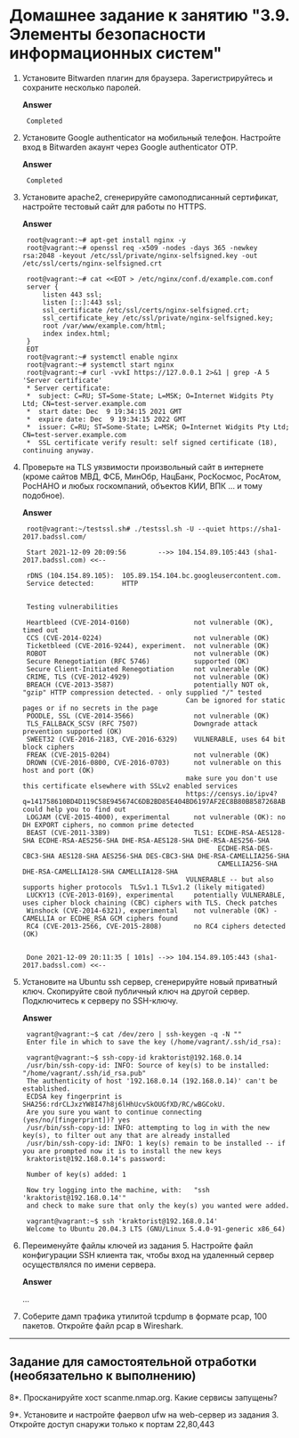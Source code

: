 # Домашнее задание к занятию "3.9. Элементы безопасности информационных систем"

1. Установите Bitwarden плагин для браузера. Зарегистрируйтесь и сохраните несколько паролей.  

    **Answer**

        Completed

2. Установите Google authenticator на мобильный телефон. Настройте вход в Bitwarden акаунт через Google authenticator OTP.

    **Answer**

        Completed

3. Установите apache2, сгенерируйте самоподписанный сертификат, настройте тестовый сайт для работы по HTTPS.  
  
    **Answer**

        root@vagrant:~# apt-get install nginx -y
        root@vagrant:~# openssl req -x509 -nodes -days 365 -newkey rsa:2048 -keyout /etc/ssl/private/nginx-selfsigned.key -out /etc/ssl/certs/nginx-selfsigned.crt

        root@vagrant:~# cat <<EOT > /etc/nginx/conf.d/example.com.conf
        server {
            listen 443 ssl;
            listen [::]:443 ssl;
            ssl_certificate /etc/ssl/certs/nginx-selfsigned.crt;
            ssl_certificate_key /etc/ssl/private/nginx-selfsigned.key;
            root /var/www/example.com/html;
            index index.html;
        }
        EOT
        root@vagrant:~# systemctl enable nginx
        root@vagrant:~# systemctl start nginx
        root@vagrant:~# curl -vvkI https://127.0.0.1 2>&1 | grep -A 5 'Server certificate'
        * Server certificate:
        *  subject: C=RU; ST=Some-State; L=MSK; O=Internet Widgits Pty Ltd; CN=test-server.example.com
        *  start date: Dec  9 19:34:15 2021 GMT
        *  expire date: Dec  9 19:34:15 2022 GMT
        *  issuer: C=RU; ST=Some-State; L=MSK; O=Internet Widgits Pty Ltd; CN=test-server.example.com
        *  SSL certificate verify result: self signed certificate (18), continuing anyway.


4. Проверьте на TLS уязвимости произвольный сайт в интернете (кроме сайтов МВД, ФСБ, МинОбр, НацБанк, РосКосмос, РосАтом, РосНАНО и любых госкомпаний, объектов КИИ, ВПК ... и тому подобное).  

    **Answer**

        root@vagrant:~/testssl.sh# ./testssl.sh -U --quiet https://sha1-2017.badssl.com/

        Start 2021-12-09 20:09:56        -->> 104.154.89.105:443 (sha1-2017.badssl.com) <<--

        rDNS (104.154.89.105):  105.89.154.104.bc.googleusercontent.com.
        Service detected:       HTTP


        Testing vulnerabilities 

        Heartbleed (CVE-2014-0160)                not vulnerable (OK), timed out
        CCS (CVE-2014-0224)                       not vulnerable (OK)
        Ticketbleed (CVE-2016-9244), experiment.  not vulnerable (OK)
        ROBOT                                     not vulnerable (OK)
        Secure Renegotiation (RFC 5746)           supported (OK)
        Secure Client-Initiated Renegotiation     not vulnerable (OK)
        CRIME, TLS (CVE-2012-4929)                not vulnerable (OK)
        BREACH (CVE-2013-3587)                    potentially NOT ok, "gzip" HTTP compression detected. - only supplied "/" tested
                                                Can be ignored for static pages or if no secrets in the page
        POODLE, SSL (CVE-2014-3566)               not vulnerable (OK)
        TLS_FALLBACK_SCSV (RFC 7507)              Downgrade attack prevention supported (OK)
        SWEET32 (CVE-2016-2183, CVE-2016-6329)    VULNERABLE, uses 64 bit block ciphers
        FREAK (CVE-2015-0204)                     not vulnerable (OK)
        DROWN (CVE-2016-0800, CVE-2016-0703)      not vulnerable on this host and port (OK)
                                                make sure you don't use this certificate elsewhere with SSLv2 enabled services
                                                https://censys.io/ipv4?q=141758610BD4D119C58E945674C6DB2BD85E404BD6197AF2EC8B80B8587268AB could help you to find out
        LOGJAM (CVE-2015-4000), experimental      not vulnerable (OK): no DH EXPORT ciphers, no common prime detected
        BEAST (CVE-2011-3389)                     TLS1: ECDHE-RSA-AES128-SHA ECDHE-RSA-AES256-SHA DHE-RSA-AES128-SHA DHE-RSA-AES256-SHA
                                                        ECDHE-RSA-DES-CBC3-SHA AES128-SHA AES256-SHA DES-CBC3-SHA DHE-RSA-CAMELLIA256-SHA
                                                        CAMELLIA256-SHA DHE-RSA-CAMELLIA128-SHA CAMELLIA128-SHA 
                                                VULNERABLE -- but also supports higher protocols  TLSv1.1 TLSv1.2 (likely mitigated)
        LUCKY13 (CVE-2013-0169), experimental     potentially VULNERABLE, uses cipher block chaining (CBC) ciphers with TLS. Check patches
        Winshock (CVE-2014-6321), experimental    not vulnerable (OK) - CAMELLIA or ECDHE_RSA GCM ciphers found
        RC4 (CVE-2013-2566, CVE-2015-2808)        no RC4 ciphers detected (OK)


        Done 2021-12-09 20:11:35 [ 101s] -->> 104.154.89.105:443 (sha1-2017.badssl.com) <<--



5. Установите на Ubuntu ssh сервер, сгенерируйте новый приватный ключ. Скопируйте свой публичный ключ на другой сервер. Подключитесь к серверу по SSH-ключу.  

    **Answer**

        vagrant@vagrant:~$ cat /dev/zero | ssh-keygen -q -N ""
        Enter file in which to save the key (/home/vagrant/.ssh/id_rsa):

        vagrant@vagrant:~$ ssh-copy-id kraktorist@192.168.0.14
        /usr/bin/ssh-copy-id: INFO: Source of key(s) to be installed: "/home/vagrant/.ssh/id_rsa.pub"
        The authenticity of host '192.168.0.14 (192.168.0.14)' can't be established.
        ECDSA key fingerprint is SHA256:rdrCLJxzYW8I47h8j6lHhUcvSkOUGfXD/RC/wBGCokU.
        Are you sure you want to continue connecting (yes/no/[fingerprint])? yes
        /usr/bin/ssh-copy-id: INFO: attempting to log in with the new key(s), to filter out any that are already installed
        /usr/bin/ssh-copy-id: INFO: 1 key(s) remain to be installed -- if you are prompted now it is to install the new keys
        kraktorist@192.168.0.14's password: 

        Number of key(s) added: 1

        Now try logging into the machine, with:   "ssh 'kraktorist@192.168.0.14'"
        and check to make sure that only the key(s) you wanted were added.

        vagrant@vagrant:~$ ssh 'kraktorist@192.168.0.14'
        Welcome to Ubuntu 20.04.3 LTS (GNU/Linux 5.4.0-91-generic x86_64)

 
6. Переименуйте файлы ключей из задания 5. Настройте файл конфигурации SSH клиента так, чтобы вход на удаленный сервер осуществлялся по имени сервера.  

    **Answer**  

    ...

7. Соберите дамп трафика утилитой tcpdump в формате pcap, 100 пакетов. Откройте файл pcap в Wireshark.

 ---
## Задание для самостоятельной отработки (необязательно к выполнению)

8*. Просканируйте хост scanme.nmap.org. Какие сервисы запущены?

9*. Установите и настройте фаервол ufw на web-сервер из задания 3. Откройте доступ снаружи только к портам 22,80,443